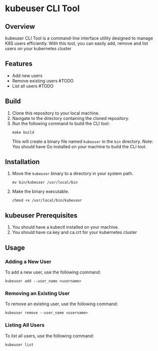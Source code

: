 # kubeuser CLI Tool

## Overview
kubeuser CLI Tool is a command-line interface utility designed to manage K8S users efficiently. With this tool, you can easily add, remove and list users on your kubernetes cluster

## Features
- Add new users
- Remove existing users #TODO
- List all users #TODO

## Build
1. Clone this repository to your local machine.
2. Navigate to the directory containing the cloned repository.
3. Run the following command to build the CLI tool:
    ```
    make build
    ```
    This will create a binary file named `kubeuser` in the `bin` directory.
    Note: You should have Go installed on your machine to build the CLI tool.


## Installation
1. Move the `kubeuser` binary to a directory in your system path.
    ```
    mv bin/kubeuser /usr/local/bin
    ```

2. Make the binary executable.
    ```
    chmod +x /usr/local/bin/kubeuser
    ```

## kubeuser Prerequisites

1. You should have a kubectl  installed on your machine. 
2. You should have ca.key and ca.crt for your kubernetes cluster


## Usage


### Adding a New User
To add a new user, use the following command:

```
kubeuser add --user_name <username>
```

### Removing an Existing User
To remove an existing user, use the following command:

```
kubeuser remove --user_name <username>
```

### Listing All  Users

To list all users, use the following command:

```
kubeuser list
```


